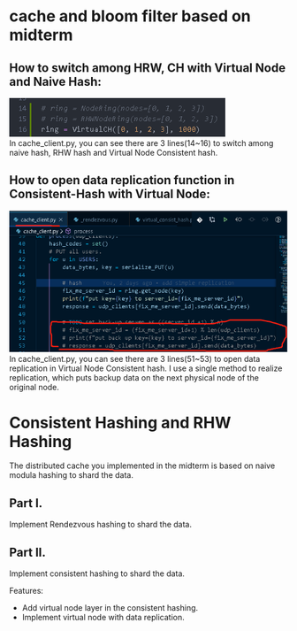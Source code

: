 # cache and bloom filter based on midterm

## How to switch among HRW, CH with Virtual Node and Naive Hash:
![Image text](https://github.com/iloveleejunghyun/cmpe273-assignment4/blob/master/switch.png)  
In cache_client.py, you can see there are 3 lines(14~16) to switch among naive hash, RHW hash and Virtual Node Consistent hash.

## How to open data replication function in Consistent-Hash with Virtual Node:
![Image text](https://github.com/iloveleejunghyun/cmpe273-assignment4/blob/master/replication.bmp)  
In cache_client.py, you can see there are 3 lines(51~53) to open data replication in Virtual Node Consistent hash.
I use a single method to realize replication, which puts backup data on the next physical node of the original node. 


# Consistent Hashing and RHW Hashing

The distributed cache you implemented in the midterm is based on naive modula hashing to shard the data.

## Part I.

Implement Rendezvous hashing to shard the data.


## Part II.

Implement consistent hashing to shard the data.

Features:

* Add virtual node layer in the consistent hashing.
* Implement virtual node with data replication. 